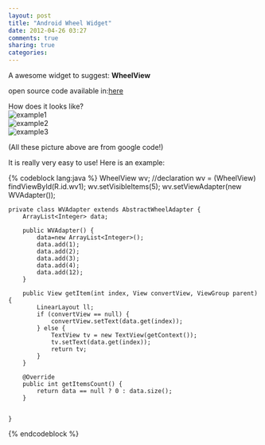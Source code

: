 ```yaml
---
layout: post
title: "Android Wheel Widget"
date: 2012-04-26 03:27
comments: true
sharing: true
categories: 
---
```

A awesome widget to suggest: **WheelView**

open source code available in:[here](http://code.google.com/p/android-wheel/)

How does it looks like?   
![example1](http://2.bp.blogspot.com/_6ZWsj8oW5ek/TUHLiQLNzmI/AAAAAAAADPo/0SKjryIlEJg/s1600/android\-wheel\-cities.png)   
![example2](http://4.bp.blogspot.com/_6ZWsj8oW5ek/TUHMCvNNxcI/AAAAAAAADPs/zdO\_6BsXJKc/s1600/android\-wheel\-time.png)   
![example3](http://2.bp.blogspot.com/_6ZWsj8oW5ek/TUHMwrEYkAI/AAAAAAAADPw/9W9X\-HocKts/s1600/android\-wheel\-slot-machine.png)   

(All these picture above are from google code!)

It is really very easy to use!
Here is an example:

{% codeblock lang:java %}
    WheelView wv; //declaration
    wv = (WheelView) findViewById(R.id.wv1);
    wv.setVisibleItems(5);
    wv.setViewAdapter(new WVAdapter());

    private class WVAdapter extends AbstractWheelAdapter {
        ArrayList<Integer> data;

        public WVAdapter() {
            data=new ArrayList<Integer>();
            data.add(1);
            data.add(2);
            data.add(3);
            data.add(4);
            data.add(12);
        }

        public View getItem(int index, View convertView, ViewGroup parent) {
            LinearLayout ll;
            if (convertView == null) {
                convertView.setText(data.get(index));
            } else {
                TextView tv = new TextView(getContext());
                tv.setText(data.get(index));
                return tv;
            }
        }

        @Override
        public int getItemsCount() {
            return data == null ? 0 : data.size();
        }


    }
{% endcodeblock %}
